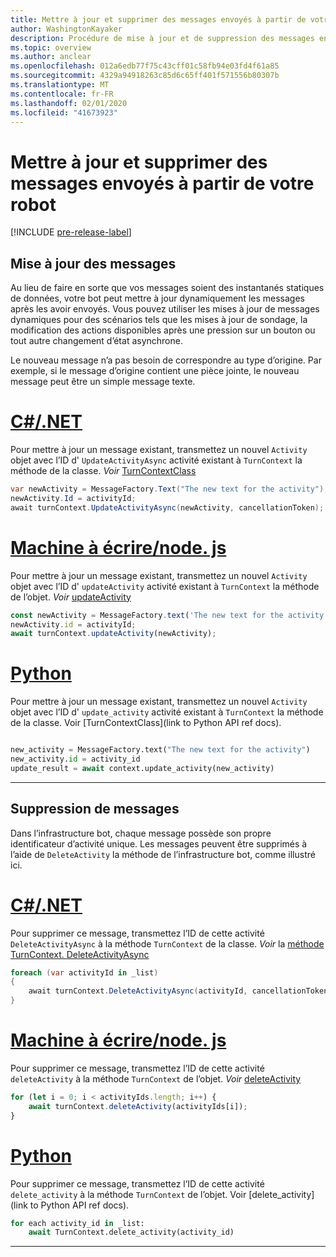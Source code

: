 ```yaml
---
title: Mettre à jour et supprimer des messages envoyés à partir de votre robot
author: WashingtonKayaker
description: Procédure de mise à jour et de suppression des messages envoyés à partir de votre robot Microsoft teams
ms.topic: overview
ms.author: anclear
ms.openlocfilehash: 012a6edb77f75c43cff01c58fb94e03fd4f61a85
ms.sourcegitcommit: 4329a94918263c85d6c65ff401f571556b80307b
ms.translationtype: MT
ms.contentlocale: fr-FR
ms.lasthandoff: 02/01/2020
ms.locfileid: "41673923"
---
```

# <a name="update-and-delete-messages-sent-from-your-bot"></a>Mettre à jour et supprimer des messages envoyés à partir de votre robot

[!INCLUDE [pre-release-label](~/includes/v4-to-v3-pointer-bots.md)]

## <a name="updating-messages"></a>Mise à jour des messages

Au lieu de faire en sorte que vos messages soient des instantanés statiques de données, votre bot peut mettre à jour dynamiquement les messages après les avoir envoyés. Vous pouvez utiliser les mises à jour de messages dynamiques pour des scénarios tels que les mises à jour de sondage, la modification des actions disponibles après une pression sur un bouton ou tout autre changement d’état asynchrone.

Le nouveau message n’a pas besoin de correspondre au type d’origine. Par exemple, si le message d’origine contient une pièce jointe, le nouveau message peut être un simple message texte.

# <a name="cnettabdotnet"></a>[C#/.NET](#tab/dotnet)

Pour mettre à jour un message existant, transmettez un nouvel `Activity` objet avec l’ID d' `UpdateActivityAsync` activité existant à `TurnContext` la méthode de la classe. *Voir* [TurnContextClass](/dotnet/api/microsoft.bot.builder.turncontext?view=botbuilder-dotnet-stable)

```csharp
var newActivity = MessageFactory.Text("The new text for the activity");
newActivity.Id = activityId;
await turnContext.UpdateActivityAsync(newActivity, cancellationToken);
```

# <a name="typescriptnodejstabtypescript"></a>[Machine à écrire/node. js](#tab/typescript)

Pour mettre à jour un message existant, transmettez un nouvel `Activity` objet avec l’ID d' `updateActivity` activité existant à `TurnContext` la méthode de l’objet. *Voir* [updateActivity](/javascript/api/botbuilder-core/turncontext?view=botbuilder-ts-latest#updateactivity-partial-activity--)

```typescript
const newActivity = MessageFactory.text('The new text for the activity');
newActivity.id = activityId;
await turnContext.updateActivity(newActivity);
```

# <a name="pythontabpython"></a>[Python](#tab/python)

Pour mettre à jour un message existant, transmettez un nouvel `Activity` objet avec l’ID d' `update_activity` activité existant à `TurnContext` la méthode de la classe. Voir [TurnContextClass](link to Python API ref docs).

```python

new_activity = MessageFactory.text("The new text for the activity")
new_activity.id = activity_id
update_result = await context.update_activity(new_activity)

```

---

## <a name="deleting-messages"></a>Suppression de messages

Dans l’infrastructure bot, chaque message possède son propre identificateur d’activité unique.
Les messages peuvent être supprimés à l’aide de `DeleteActivity` la méthode de l’infrastructure bot, comme illustré ici.

# <a name="cnettabdotnet"></a>[C#/.NET](#tab/dotnet)

Pour supprimer ce message, transmettez l’ID de cette activité `DeleteActivityAsync` à la méthode `TurnContext` de la classe. *Voir* la [méthode TurnContext. DeleteActivityAsync](/dotnet/api/microsoft.bot.builder.turncontext.deleteactivityasync?view=botbuilder-dotnet-stable)

```csharp
foreach (var activityId in _list)
{
    await turnContext.DeleteActivityAsync(activityId, cancellationToken);
}
```

# <a name="typescriptnodejstabtypescript"></a>[Machine à écrire/node. js](#tab/typescript)

Pour supprimer ce message, transmettez l’ID de cette activité `deleteActivity` à la méthode `TurnContext` de l’objet. *Voir* [deleteActivity](/javascript/api/botbuilder-core/turncontext?view=botbuilder-ts-latest#deleteactivity-string---partial-conversationreference--)

```typescript
for (let i = 0; i < activityIds.length; i++) {
    await turnContext.deleteActivity(activityIds[i]);
}
```

# <a name="pythontabpython"></a>[Python](#tab/python)

Pour supprimer ce message, transmettez l’ID de cette activité `delete_activity` à la méthode `TurnContext` de l’objet. Voir [delete_activity](link to Python API ref docs).

```python
for each activity_id in _list:
    await TurnContext.delete_activity(activity_id)
```

---

